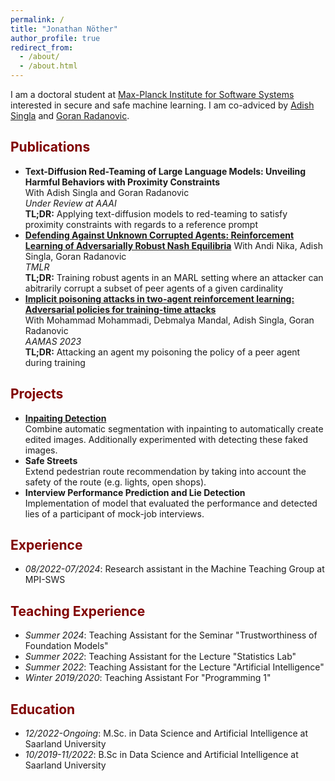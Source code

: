```yaml
---
permalink: /
title: "Jonathan Nöther"
author_profile: true
redirect_from: 
  - /about/
  - /about.html
---
```


I am a doctoral student at [Max-Planck Institute for Software Systems](https://www.mpi-sws.org/) interested in secure and safe machine learning. I am co-adviced by [Adish Singla](https://machineteaching.mpi-sws.org/adishsingla.html) and [Goran Radanovic](https://people.mpi-sws.org/~gradanovic/index.html).

## <span style="color:800000">Publications</span>
- **Text-Diffusion Red-Teaming of Large Language Models:
Unveiling Harmful Behaviors with Proximity Constraints**  
With Adish Singla and Goran Radanovic  
*Under Review at AAAI*\
**TL;DR:** Applying text-diffusion models to red-teaming to satisfy proximity constraints with regards to a reference prompt
- **[Defending Against Unknown Corrupted Agents: Reinforcement Learning of Adversarially Robust Nash Equilibria](https://openreview.net/pdf?id=62pcoIqovw)**
With Andi Nika, Adish Singla, Goran Radanovic  
*TMLR*\
**TL;DR:** Training robust agents in an MARL setting where an attacker can abitrarily corrupt a subset of peer agents of a given cardinality
- **[Implicit poisoning attacks in two-agent reinforcement learning: Adversarial policies for training-time attacks](https://arxiv.org/pdf/2302.13851)**  
With Mohammad Mohammadi, Debmalya Mandal, Adish Singla, Goran Radanovic  
*AAMAS 2023*\
**TL;DR:** Attacking an agent my poisoning the policy of a peer agent during training

## <span style="color:800000">Projects</span> 
- **[Inpaiting Detection](https://github.com/HLCV-23/Inpainting-Detection)**  
Combine automatic segmentation with inpainting to automatically create edited images.
Additionally experimented with detecting these faked images.
- **Safe Streets**  
Extend pedestrian route recommendation by taking into account the safety of the route
(e.g. lights, open shops).
- **Interview Performance Prediction and Lie Detection**  
Implementation of model that evaluated the performance and detected lies of
a participant of mock-job interviews.

## <span style="color:800000">Experience</span>
- *08/2022-07/2024*: Research assistant in the Machine Teaching Group at MPI-SWS

## <span style="color:800000">Teaching Experience</span>
- *Summer 2024*: Teaching Assistant for the Seminar "Trustworthiness of Foundation Models"
- *Summer 2022*: Teaching Assistant for the Lecture "Statistics Lab"
- *Summer 2022*: Teaching Assistant for the Lecture "Artificial Intelligence"
- *Winter 2019/2020*: Teaching Assistant For "Programming 1"

## <span style="color:800000">Education</span>
- *12/2022-Ongoing*: M.Sc. in Data Science and Artificial Intelligence at Saarland University
- *10/2019-11/2022*: B.Sc in Data Science and Artificial Intelligence at Saarland University
